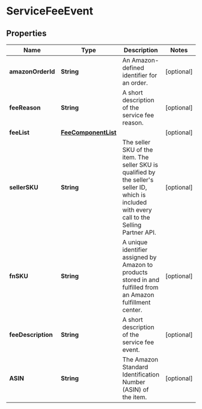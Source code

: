 # ServiceFeeEvent

## Properties
Name | Type | Description | Notes
------------ | ------------- | ------------- | -------------
**amazonOrderId** | **String** | An Amazon-defined identifier for an order. |  [optional]
**feeReason** | **String** | A short description of the service fee reason. |  [optional]
**feeList** | [**FeeComponentList**](FeeComponentList.md) |  |  [optional]
**sellerSKU** | **String** | The seller SKU of the item. The seller SKU is qualified by the seller&#x27;s seller ID, which is included with every call to the Selling Partner API. |  [optional]
**fnSKU** | **String** | A unique identifier assigned by Amazon to products stored in and fulfilled from an Amazon fulfillment center. |  [optional]
**feeDescription** | **String** | A short description of the service fee event. |  [optional]
**ASIN** | **String** | The Amazon Standard Identification Number (ASIN) of the item. |  [optional]
